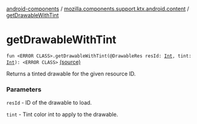 [android-components](../index.md) / [mozilla.components.support.ktx.android.content](index.md) / [getDrawableWithTint](./get-drawable-with-tint.md)

# getDrawableWithTint

`fun <ERROR CLASS>.getDrawableWithTint(@DrawableRes resId: `[`Int`](https://kotlinlang.org/api/latest/jvm/stdlib/kotlin/-int/index.html)`, tint: `[`Int`](https://kotlinlang.org/api/latest/jvm/stdlib/kotlin/-int/index.html)`): <ERROR CLASS>` [(source)](https://github.com/mozilla-mobile/android-components/blob/master/components/support/ktx/src/main/java/mozilla/components/support/ktx/android/content/Context.kt#L250)

Returns a tinted drawable for the given resource ID.

### Parameters

`resId` - ID of the drawable to load.

`tint` - Tint color int to apply to the drawable.